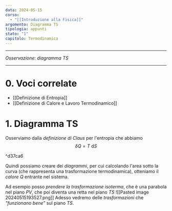 ```yaml
---
data: 2024-05-15
corso:
  - "[[Introduzione alla Fisica]]"
argomento: Diagramma TS
tipologia: appunti
stato: "1"
capitolo: Termodinamica
---
```

- - -
*Osservazione: diagramma TS*
- - -
# 0. Voci correlate
- [[Definizione di Entropia]]
- [[Definizione di Calore e Lavoro Termodinamico]]
# 1. Diagramma TS
Osserviamo dalla *definizione di Claus* per l'entropia che abbiamo
$$
\delta Q = T \ \text{d}S
$$

^d37ca6

Quindi possiamo creare dei *diagrammi*, per cui calcolando l'area sotto la curva (che rappresenta una trasformazione termodinamica), otteniamo il *calore* $Q$ entrante nel sistema.

Ad esempio posso *prendere la trasformazione isoterma*, che è una parabola nel piano $PV$, che poi diventa una retta nel piano $TS$
![[Pasted image 20240515193527.png]]
Adesso vedremo delle *trasformazioni* che *"funzionano bene"* sul piano $TS$.